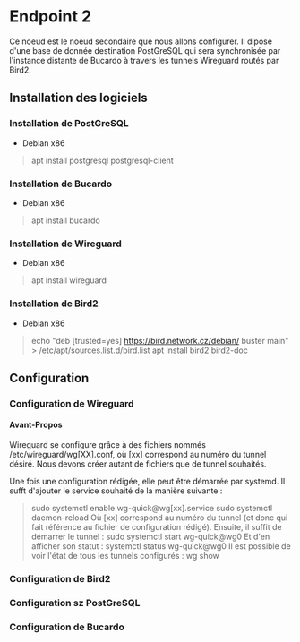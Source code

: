 # Endpoint 2

Ce noeud est le noeud secondaire que nous allons configurer.
Il dipose d'une base de donnée destination PostGreSQL qui sera synchronisée par l'instance distante de Bucardo à travers les tunnels Wireguard routés par Bird2.

## Installation des logiciels

### Installation de PostGreSQL

- Debian x86

>apt install postgresql postgresql-client

### Installation de Bucardo

- Debian x86

>apt install bucardo

### Installation de Wireguard

- Debian x86

>apt install wireguard

### Installation de Bird2

- Debian x86
> echo "deb [trusted=yes] https://bird.network.cz/debian/ buster main" > /etc/apt/sources.list.d/bird.list
> apt install bird2 bird2-doc

## Configuration

### Configuration de Wireguard

#### Avant-Propos

Wireguard se configure grâce à des fichiers nommés /etc/wireguard/wg[XX].conf, où [xx] correspond au numéro du tunnel désiré. Nous devons créer autant de fichiers que de tunnel souhaités.

Une fois une configuration rédigée, elle peut être démarrée par systemd. Il sufft d'ajouter le service souhaité de la manière suivante :
> sudo systemctl enable wg-quick@wg[xx].service
> sudo systemctl daemon-reload
Où [xx] correspond au numéro du tunnel (et donc qui fait référence au fichier de configuration rédigé).
Ensuite, il suffit de démarrer le tunnel :
> sudo systemctl start wg-quick@wg0
Et d'en afficher son statut :
> systemctl status wg-quick@wg0
Il est possible de voir l'état de tous les tunnels configurés :
> wg show

### Configuration de Bird2

### Configuration sz PostGreSQL

### Configuration de Bucardo

